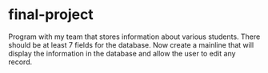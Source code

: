 # final-project
Program with my team that stores information about various students.  There should be at least 7 fields for the database.  Now create a mainline that will display the information in the database and allow the user to edit any record. 
